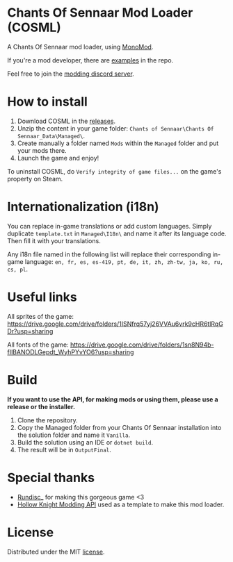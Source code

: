 **C**hants **O**f **S**ennaar **M**od **L**oader (COSML)
=========================

A Chants Of Sennaar mod loader, using [MonoMod](https://github.com/MonoMod/MonoMod).

If you're a mod developer, there are [examples](https://github.com/COS-Modding/COSML/tree/main/Examples) in the repo.

Feel free to join the [modding discord server](https://discord.com/invite/cPsYmn7pdj).

How to install
=======
1. Download COSML in the [releases](https://github.com/COS-Modding/COSML/releases/latest).
2. Unzip the content in your game folder: `Chants of Sennaar\Chants Of Sennaar_Data\Managed\`.
3. Create manually a folder named `Mods` within the `Managed` folder and put your mods there.
4. Launch the game and enjoy!

To uninstall COSML, do `Verify integrity of game files...` on the game's property on Steam.

Internationalization (i18n)
=======
You can replace in-game translations or add custom languages. Simply duplicate `template.txt` in `Managed\I18n\` and name it after its language code. Then fill it with your translations.

Any i18n file named in the following list will replace their corresponding in-game language: `en, fr, es, es-419, pt, de, it, zh, zh-tw, ja, ko, ru, cs, pl`.

Useful links
=======
All sprites of the game: https://drive.google.com/drive/folders/1ISNfrq57yj26VVAu6vrk9cHR6tlRqGDr?usp=sharing

All fonts of the game: https://drive.google.com/drive/folders/1sn8N94b-fIlBANODLGepdt_WyhPYvYO6?usp=sharing

Build
=======

**If you want to use the API, for making mods or using them, please use a release or the installer.**

1. Clone the repository.
2. Copy the Managed folder from your Chants Of Sennaar installation into the solution folder and name it `Vanilla`.
3. Build the solution using an IDE or `dotnet build`.
4. The result will be in `OutputFinal`.

Special thanks
=======
- [Rundisc_](https://www.rundisc.io/chants-of-sennaar/) for making this gorgeous game <3
- [Hollow Knight Modding API](https://github.com/hk-modding/api) used as a template to make this mod loader.

License
=======
Distributed under the MIT [license](https://github.com/COS-Modding/COSML/blob/main/LICENSE).
